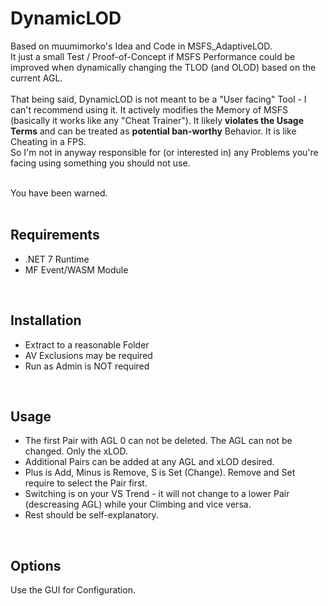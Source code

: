 # DynamicLOD

Based on muumimorko's Idea and Code in MSFS_AdaptiveLOD.<br/>
It just a small Test / Proof-of-Concept if MSFS Performance could be improved when dynamically changing the TLOD (and OLOD) based on the current AGL.<br/><br/>
That being said, DynamicLOD is not meant to be a "User facing" Tool - I can't recommend using it. It actively modifies the Memory of MSFS (basically it works like any "Cheat Trainer"). It likely **violates the Usage Terms** and can be treated as **potential ban-worthy** Behavior. It is like Cheating in a FPS.<br/>So I'm not in anyway responsible for (or interested in) any Problems you're facing using something you should not use.<br/><br/>

You have been warned.
<br/><br/>

## Requirements

- .NET 7 Runtime
- MF Event/WASM Module

<br/>

## Installation

- Extract to a reasonable Folder
- AV Exclusions may be required
- Run as Admin is NOT required

<br/>

## Usage

- The first Pair with AGL 0 can not be deleted. The AGL can not be changed. Only the xLOD.
- Additional Pairs can be added at any AGL and xLOD desired.
- Plus is Add, Minus is Remove, S is Set (Change). Remove and Set require to select the Pair first.
- Switching is on your VS Trend - it will not change to a lower Pair (descreasing AGL) while your Climbing and vice versa.
- Rest should be self-explanatory.

<br/>

## Options

Use the GUI for Configuration.

<br/>
